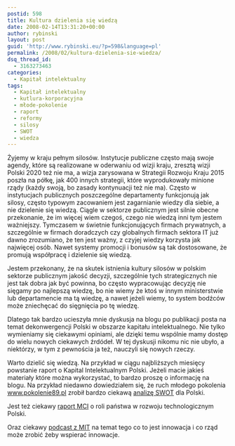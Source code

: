 ```yaml
---
postid: 598
title: Kultura dzielenia się wiedzą
date: 2008-02-14T13:31:20+00:00
author: rybinski
layout: post
guid: 'http://www.rybinski.eu/?p=598&language=pl'
permalink: /2008/02/kultura-dzielenia-sie-wiedza/
dsq_thread_id:
  - 3163273463
categories:
  - Kapitał intelektualny
tags:
  - Kapitał intelektualny
  - kutlura-korporacyjna
  - młode-pokolenie
  - raport
  - reformy
  - silosy
  - SWOT
  - wiedza
---
```

Żyjemy w kraju pełnym silosów. Instytucje publiczne często mają swoje agendy, które są realizowane w oderwaniu od wizji kraju, zresztą wizji Polski 2020 też nie ma, a wizja zarysowana w Strategii Rozwoju Kraju 2015 poszła na półkę, jak 400 innych strategii, które wyprodukowały minione rządy (każdy swoją, bo zasady kontynuacji też nie ma). Często w instytucjach publicznych poszczególne departamenty funkcjonują jak silosy, często typowym zacowaniem jest zagarnianie wiedzy dla siebie, a nie dzielenie się wiedzą. Ciągle w sektorze publicznym jest silnie obecne przekonanie, że im więcej wiem czegoś, czego nie wiedzą inni tym jestem ważniejszy. Tymczasem w świetnie funkcjonujących firmach prywatnych, a szczególnie w firmach doradczych czy globalnych firmach sektora IT już dawno zrozumiano, że ten jest ważny, z czyjej wiedzy korzysta jak najwięcej osób. Nawet systemy promocji i bonusów są tak dostosowane, że promują współpracę i dzielenie się wiedzą.

Jestem przekonany, że na skutek istnienia kultury silosów w polskim sektorze publicznym jakość decyzji, szczególnie tych strategicznych nie jest tak dobra jak być powinna, bo często wypracowując decyzję nie sięgamy po najlepszą wiedzę, bo nie wiemy że ktoś w innym ministerstwie lub departamencie ma tą wiedzę, a nawet jeżeli wiemy, to system bodźców może zniechęcać do sięgnięcia po tę wiedzę.

Dlatego tak bardzo ucieszyła mnie dyskusja na blogu po publikacji posta na temat dekonwergencji Polski w obszarze kapitału intelektualnego. Nie tylko wymieniamy się ciekawymi opiniami, ale dzięki temu wspólnie mamy dostęp do wielu nowych ciekawych źrdódeł. W tej dyskusji nikomu nic nie ubyło, a niektórzy, w tym z pewnościa ja też, nauczyli się nowych rzeczy.

Warto dzielić się wiedzą. Na przykład w ciągu najbliższych miesięcy powstanie raport o Kapital Intelektualnym Polski. Jeżeli macie jakieś materiały które można wykorzystać, to bardzo proszę o informację na blogu. Na przykład niedawno dowiedziałem się, że ruch młodego pokolenia www.pokolenie89.pl zrobił bardzo ciekawą [analizę SWOT](http://www.rybinski.eu/resources/non-modules.d/dispatcher/dispatch.php?id=2313) dla Polski.

Jest też ciekawy [raport MCI](http://www.rybinski.eu/resources/non-modules.d/dispatcher/dispatch.php?id=2314) o roli państwa w rozwoju technologicznym Polski.

Oraz ciekawy [podcast z MIT](http://www.technologyreview.com/video/geography) na temat tego co to jest innowacja i co rząd może zrobić żeby wspierać innowacje.
